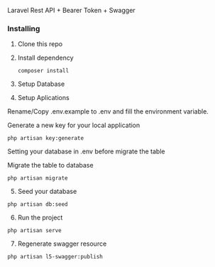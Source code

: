 Laravel Rest API + Bearer Token + Swagger


### Installing

1. Clone this repo

2. Install dependency
   ```
   composer install
   ```

3. Setup Database

4. Setup Aplications

Rename/Copy .env.example to .env and fill the environment variable.

Generate a new key for your local application
```
php artisan key:generate
```
Setting your database in .env before migrate the table

Migrate the table to database
```
php artisan migrate
```
5. Seed your database
```
php artisan db:seed
```
6. Run the project
```
php artisan serve
```
7. Regenerate swagger resource
```
php artisan l5-swagger:publish
```